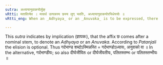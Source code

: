 ```yaml
---
sutra: अध्यायानुवाकयोर्लुक्
vRtti: मतावित्येव । मत्वर्थ उत्पन्नस्य छस्य लुग् भवति, अध्यायानुवाकयोरभिधेययोः ॥
vRtti_eng: When an _Adhyaya_ or an _Anuvaka_ is to be expressed, there is _luk_-elision of the affix _Chha_ having the above sense of _matup_.

---
```

This _sutra_ indicates by implication (ज्ञापकः), that the affix छ comes after a nominal stem, to denote an _Adhyaya_ or an _Anuvaka_. According to _Patanjali_ the elision is optional. Thus गर्दभाण्ड शब्दोऽस्मिन्नस्ति = गर्दभाण्डोऽध्यायः, अनुवाको वा ॥ In the alternative, गर्दभाण्डीयः; so also दीर्घजीवितः or दीर्घजीवतीयः, पलितस्तम्भः or पलितस्तम्भीयः ॥